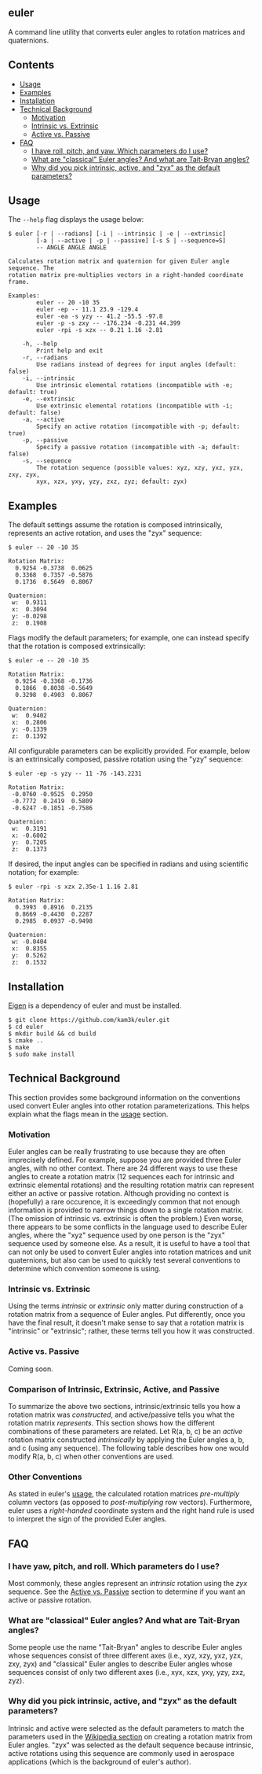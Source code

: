 ## euler
A command line utility that converts euler angles to rotation matrices and quaternions.

## Contents
* [Usage](#usage)
* [Examples](#examples)
* [Installation](#installation)
* [Technical Background](#technical-background)
    * [Motivation](#motivation)
    * [Intrinsic vs. Extrinsic](#intrinsic-vs-extrinsic)
    * [Active vs. Passive](#active-vs-passive)
* [FAQ](#faq)
    * [I have roll, pitch, and yaw. Which parameters do I use?](#i-have-roll-pitch-and-yaw-which-parameters-do-i-use)
    * [What are "classical" Euler angles? And what are Tait-Bryan angles?](#what-are-classical-euler-angles-and-what-are-tait-bryan-angles)
    * [Why did you pick intrinsic, active, and "zyx" as the default parameters?](#why-did-you-pick-intrinsic-active-and-zyx-as-the-default-parameters)


## Usage
The `--help` flag displays the usage below:
```
$ euler [-r | --radians] [-i | --intrinsic | -e | --extrinsic]
        [-a | --active | -p | --passive] [-s S | --sequence=S]
        -- ANGLE ANGLE ANGLE

Calculates rotation matrix and quaternion for given Euler angle sequence. The
rotation matrix pre-multiplies vectors in a right-handed coordinate frame.

Examples:
        euler -- 20 -10 35
        euler -ep -- 11.1 23.9 -129.4
        euler -ea -s yzy -- 41.2 -55.5 -97.8
        euler -p -s zxy -- -176.234 -0.231 44.399
        euler -rpi -s xzx -- 0.21 1.16 -2.81

    -h, --help
        Print help and exit
    -r, --radians
        Use radians instead of degrees for input angles (default: false)
    -i, --intrinsic
        Use intrinsic elemental rotations (incompatible with -e; default: true)
    -e, --extrinsic
        Use extrinsic elemental rotations (incompatible with -i; default: false)
    -a, --active
        Specify an active rotation (incompatible with -p; default: true)
    -p, --passive
        Specify a passive rotation (incompatible with -a; default: false)
    -s, --sequence
        The rotation sequence (possible values: xyz, xzy, yxz, yzx, zxy, zyx,
        xyx, xzx, yxy, yzy, zxz, zyz; default: zyx)
```

## Examples
The default settings assume the rotation is composed intrinsically, represents an active rotation, and uses the "zyx" sequence:
```
$ euler -- 20 -10 35

Rotation Matrix:
  0.9254 -0.3738  0.0625
  0.3368  0.7357 -0.5876
  0.1736  0.5649  0.8067

Quaternion:
 w:  0.9311
 x:  0.3094
 y: -0.0298
 z:  0.1908
```
Flags modify the default parameters; for example, one can instead specify that the rotation is composed extrinsically:
```
$ euler -e -- 20 -10 35

Rotation Matrix:
  0.9254 -0.3368 -0.1736
  0.1866  0.8038 -0.5649
  0.3298  0.4903  0.8067

Quaternion:
 w:  0.9402
 x:  0.2806
 y: -0.1339
 z:  0.1392
```
All configurable parameters can be explicitly provided. For example, below is an extrinsically composed, passive rotation using the "yzy" sequence:
```
$ euler -ep -s yzy -- 11 -76 -143.2231

Rotation Matrix:
 -0.0760 -0.9525  0.2950
 -0.7772  0.2419  0.5809
 -0.6247 -0.1851 -0.7586

Quaternion:
 w:  0.3191
 x: -0.6002
 y:  0.7205
 z:  0.1373
```
If desired, the input angles can be specified in radians and using scientific notation; for example:
```
$ euler -rpi -s xzx 2.35e-1 1.16 2.81

Rotation Matrix:
  0.3993  0.8916  0.2135
  0.8669 -0.4430  0.2287
  0.2985  0.0937 -0.9498

Quaternion:
 w: -0.0404
 x:  0.8355
 y:  0.5262
 z:  0.1532
```

## Installation
[Eigen](http://eigen.tuxfamily.org/index.php?title=Main_Page) is a dependency of euler and must be installed.
```
$ git clone https://github.com/kam3k/euler.git
$ cd euler
$ mkdir build && cd build
$ cmake ..
$ make
$ sudo make install
```

## Technical Background
This section provides some background information on the conventions used convert Euler angles into other rotation parameterizations. This helps explain what the flags mean in the [usage](#usage) section.

### Motivation
Euler angles can be really frustrating to use because they are often imprecisely defined. For example, suppose you are provided three Euler angles, with no other context. There are 24 different ways to use these angles to create a rotation matrix (12 sequences each for intrinsic and extrinsic elemental rotations) and the resulting rotation matrix can represent either an active or passive rotation. Although providing no context is (hopefully) a rare occurence, it is exceedingly common that not enough information is provided to narrow things down to a single rotation matrix. (The omission of intrinsic vs. extrinsic is often the problem.) Even worse, there appears to be some conflicts in the language used to describe Euler angles, where the "xyz" sequence used by one person is the "zyx" sequence used by someone else. As a result, it is useful to have a tool that can not only be used to convert Euler angles into rotation matrices and unit quaternions, but also can be used to quickly test several conventions to determine which convention someone is using.

### Intrinsic vs. Extrinsic
Using the terms *intrinsic* or *extrinsic* only matter during construction of a rotation matrix from a sequence of Euler angles. Put differently, once you have the final result, it doesn't make sense to say that a rotation matrix is "intrinsic" or "extrinsic"; rather, these terms tell you how it was constructed.

### Active vs. Passive
Coming soon.

### Comparison of Intrinsic, Extrinsic, Active, and Passive
To summarize the above two sections, intrinsic/extrinsic tells you how a rotation matrix was *constructed*, and active/passive tells you what the rotation matrix *represents*. This section shows how the different combinations of these parameters are related. Let R(a, b, c) be an *active* rotation matrix constructed *intrinsically* by applying the Euler angles a, b, and c (using any sequence). The following table describes how one would modify R(a, b, c) when other conventions are used.

### Other Conventions
As stated in euler's [usage](#usage), the calculated rotation matrices *pre-multiply* column vectors (as opposed to *post-multiplying* row vectors). Furthermore, euler uses a *right-handed* coordinate system and the right hand rule is used to interpret the sign of the provided Euler angles.

## FAQ

### I have yaw, pitch, and roll. Which parameters do I use?
Most commonly, these angles represent an *intrinsic* rotation using the *zyx* sequence. See the [Active vs. Passive](#active-vs-passive) section to determine if you want an active or passive rotation.

### What are "classical" Euler angles? And what are Tait-Bryan angles?
Some people use the name "Tait-Bryan" angles to describe Euler angles whose sequences consist of three different axes (i.e., xyz, xzy, yxz, yzx, zxy, zyx) and "classical" Euler angles to describe Euler angles whose sequences consist of only two different axes (i.e., xyx, xzx, yxy, yzy, zxz, zyz).

### Why did you pick intrinsic, active, and "zyx" as the default parameters?
Intrinsic and active were selected as the default parameters to match the parameters used in the [Wikipedia section](https://en.wikipedia.org/wiki/Euler_angles#Rotation_matrix) on creating a rotation matrix from Euler angles. "zyx" was selected as the default sequence because intrinsic, active rotations using this sequence are commonly used in aerospace applications (which is the background of euler's author).
